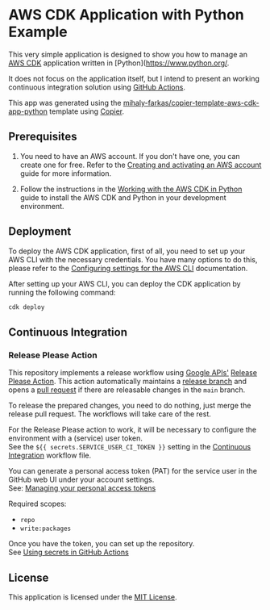 # AWS CDK Application with Python Example

This very simple application is designed to show you how to manage an [AWS CDK](https://aws.amazon.com/cdk/)
application written in [Python](https://www.python.org/.

It does not focus on the application itself, but I intend to present an working continuous integration solution using
[GitHub Actions](https://github.com/features/actions).

This app was generated using the
[mihaly-farkas/copier-template-aws-cdk-app-python](https://github.com/mihaly-farkas/copier-template-aws-cdk-app-python)
template using [Copier](https://copier.readthedocs.io/en/stable/).

## Prerequisites

1. You need to have an AWS account. If you don't have one, you can create one for free. Refer to the
   [Creating and activating an AWS account](https://aws.amazon.com/premiumsupport/knowledge-center/create-and-activate-aws-account/)
   guide for more information.

2. Follow the instructions in the
   [Working with the AWS CDK in Python](https://docs.aws.amazon.com/cdk/v2/guide/work-with-cdk-python.html) guide to
   install the AWS CDK and Python in your development environment.

## Deployment

To deploy the AWS CDK application, first of all, you need to set up your AWS CLI with the necessary credentials.
You have many options to do this, please refer to the
[Configuring settings for the AWS CLI](https://docs.aws.amazon.com/cli/latest/userguide/cli-chap-configure.html)
documentation.

After setting up your AWS CLI, you can deploy the CDK application by running the following command:

```bash
cdk deploy
```

## Continuous Integration

### Release Please Action

This repository implements a release workflow using [Google APIs'](https://github.com/googleapis)
[Release Please Action](https://github.com/googleapis/release-please-action). This action automatically maintains a
[release branch](https://github.com/mihaly-farkas/aws-cdk-app-python-example/tree/release-please--branches--main)
and opens a [pull request](https://github.com/mihaly-farkas/aws-cdk-app-python-example/pulls) if there are releasable
changes in the `main` branch.

To release the prepared changes, you need to do nothing, just merge the release pull request. The workflows will
take care of the rest.

For the Release Please action to work, it will be necessary to configure the environment with a (service) user
token.<br>
See the `${{ secrets.SERVICE_USER_CI_TOKEN }}` setting in the
[Continuous Integration](.github/workflows/continuous-integration.yaml) workflow file.

You can generate a personal access token (PAT) for the service user in the GitHub web UI under your account
settings.<br>
See: [Managing your personal access tokens](https://docs.github.com/en/authentication/keeping-your-account-and-data-secure/managing-your-personal-access-tokens)

Required scopes:

* `repo`
* `write:packages`

Once you have the token, you can set up the repository. <br>
See [Using secrets in GitHub Actions](https://docs.github.com/en/actions/security-for-github-actions/security-guides/using-secrets-in-github-actions#creating-secrets-for-a-repository)

## License <a name="License"></a>

This application is licensed under the [MIT License](LICENSE).
